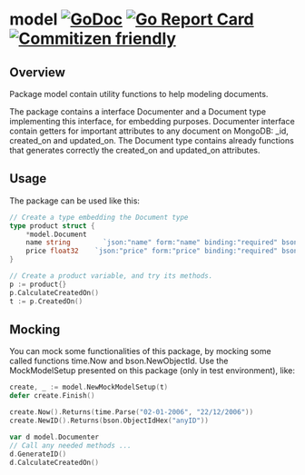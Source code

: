 # model [![GoDoc](https://godoc.org/github.com/ddspog/mongo/model?status.svg)](https://godoc.org/github.com/ddspog/mongo/model) [![Go Report Card](https://goreportcard.com/badge/github.com/ddspog/mongo/model)](https://goreportcard.com/report/github.com/ddspog/mongo/model) [![Commitizen friendly](https://img.shields.io/badge/commitizen-friendly-brightgreen.svg)](http://commitizen.github.io/cz-cli/)

## Overview

Package model contain utility functions to help modeling documents.

The package contains a interface Documenter and a Document type
implementing this interface, for embedding purposes. Documenter
interface contain getters for important attributes to any document
on MongoDB: \_id, created\_on and updated_on. The Document type contains
already functions that generates correctly the created_on and
updated_on attributes.

## Usage

The package can be used like this:

```go
// Create a type embedding the Document type
type product struct {
    *model.Document
    name string        `json:"name" form:"name" binding:"required" bson:"name"`
    price float32    `json:"price" form:"price" binding:"required" bson:"price"`
}

// Create a product variable, and try its methods.
p := product{}
p.CalculateCreatedOn()
t := p.CreatedOn()
```

## Mocking

You can mock some functionalities of this package, by mocking some
called functions time.Now and bson.NewObjectId. Use the MockModelSetup presented on this package (only in test environment), like:

```go
create, _ := model.NewMockModelSetup(t)
defer create.Finish()

create.Now().Returns(time.Parse("02-01-2006", "22/12/2006"))
create.NewID().Returns(bson.ObjectIdHex("anyID"))

var d model.Documenter
// Call any needed methods ...
d.GenerateID()
d.CalculateCreatedOn()
```